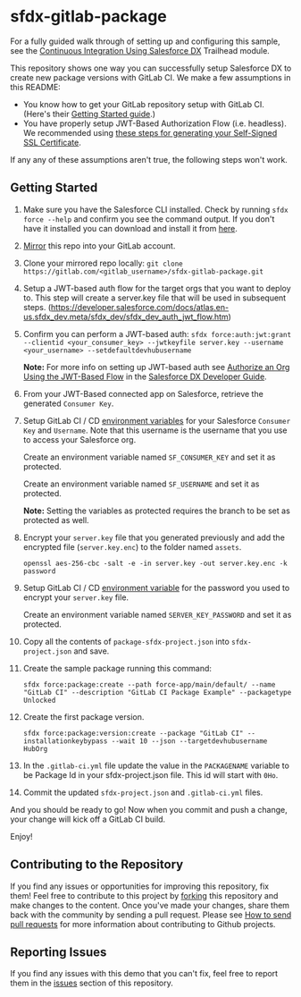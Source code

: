 # sfdx-gitlab-package

For a fully guided walk through of setting up and configuring this sample, see the [Continuous Integration Using Salesforce DX](https://trailhead.salesforce.com/modules/sfdx_travis_ci) Trailhead module.

This repository shows one way you can successfully setup Salesforce DX to create new package versions with GitLab CI. We make a few assumptions in this README:

- You know how to get your GitLab repository setup with GitLab CI. (Here's their [Getting Started guide](https://docs.gitlab.com/ee/ci/README.html).)
- You have properly setup JWT-Based Authorization Flow (i.e. headless). We recommended using [these steps for generating your Self-Signed SSL Certificate](https://devcenter.heroku.com/articles/ssl-certificate-self). 

If any any of these assumptions aren't true, the following steps won't work.

## Getting Started

1) Make sure you have the Salesforce CLI installed. Check by running `sfdx force --help` and confirm you see the command output. If you don't have it installed you can download and install it from [here](https://developer.salesforce.com/tools/sfdxcli).

2) [Mirror](https://docs.gitlab.com/ee/workflow/repository_mirroring.html) this repo into your GitLab account.

3) Clone your mirrored repo locally: `git clone https://gitlab.com/<gitlab_username>/sfdx-gitlab-package.git`

4) Setup a JWT-based auth flow for the target orgs that you want to deploy to. This step will create a server.key file that will be used in subsequent steps.
(https://developer.salesforce.com/docs/atlas.en-us.sfdx_dev.meta/sfdx_dev/sfdx_dev_auth_jwt_flow.htm)

5) Confirm you can perform a JWT-based auth: `sfdx force:auth:jwt:grant --clientid <your_consumer_key> --jwtkeyfile server.key --username <your_username> --setdefaultdevhubusername`

    **Note:** For more info on setting up JWT-based auth see [Authorize an Org Using the JWT-Based Flow](https://developer.salesforce.com/docs/atlas.en-us.sfdx_dev.meta/sfdx_dev/sfdx_dev_auth_jwt_flow.htm) in the [Salesforce DX Developer Guide](https://developer.salesforce.com/docs/atlas.en-us.sfdx_dev.meta/sfdx_dev).

6) From your JWT-Based connected app on Salesforce, retrieve the generated `Consumer Key`.

7) Setup GitLab CI / CD [environment variables](https://gitlab.com/help/ci/variables/README#variables) for your Salesforce `Consumer Key` and `Username`. Note that this username is the username that you use to access your Salesforce org.

    Create an environment variable named `SF_CONSUMER_KEY` and set it as protected.

    Create an environment variable named `SF_USERNAME` and set it as protected.

    **Note:** Setting the variables as protected requires the branch to be set as protected as well.

8) Encrypt your `server.key` file that you generated previously and add the encrypted file (`server.key.enc`) to the folder named `assets`.

    `openssl aes-256-cbc -salt -e -in server.key -out server.key.enc -k password`

9) Setup GitLab CI / CD [environment variable](https://gitlab.com/help/ci/variables/README#variables) for the password you used to encrypt your `server.key` file.

    Create an environment variable named `SERVER_KEY_PASSWORD` and set it as protected.

10) Copy all the contents of `package-sfdx-project.json` into `sfdx-project.json` and save.

11) Create the sample package running this command:

    `sfdx force:package:create --path force-app/main/default/ --name "GitLab CI" --description "GitLab CI Package Example" --packagetype Unlocked`

12) Create the first package version.

    `sfdx force:package:version:create --package "GitLab CI" --installationkeybypass --wait 10 --json --targetdevhubusername HubOrg`

13) In the `.gitlab-ci.yml` file update the value in the `PACKAGENAME` variable to be Package Id in your sfdx-project.json file.  This id will start with `0Ho`.

14) Commit the updated `sfdx-project.json` and `.gitlab-ci.yml` files.

And you should be ready to go! Now when you commit and push a change, your change will kick off a GitLab CI build.

Enjoy!

## Contributing to the Repository ###

If you find any issues or opportunities for improving this repository, fix them!  Feel free to contribute to this project by [forking](http://help.github.com/fork-a-repo/) this repository and make changes to the content.  Once you've made your changes, share them back with the community by sending a pull request. Please see [How to send pull requests](http://help.github.com/send-pull-requests/) for more information about contributing to Github projects.

## Reporting Issues ###

If you find any issues with this demo that you can't fix, feel free to report them in the [issues](https://github.com/forcedotcom/sfdx-gitlab-package/issues) section of this repository.
